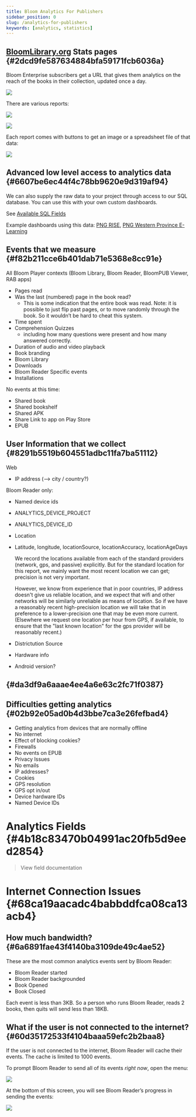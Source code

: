 ```yaml
---
title: Bloom Analytics For Publishers
sidebar_position: 0
slug: /analytics-for-publishers
keywords: [analytics, statistics]
---
```




## [BloomLibrary.org](http://bloomlibrary.org/) Stats pages {#2dcd9fe587634884bfa59171fcb6036a}


Bloom Enterprise subscribers get a URL that gives them analytics on the reach of the books in their collection, updated once a day.


![](./1927773425.png)


There are various reports:



![](./1754124601.png)


![](./1222756585.png)


Each report comes with buttons to get an image or a spreadsheet file of that data:


![](./1240082884.png)


## Advanced low level access to analytics data {#6607be6ec44f4c78bb9620e9d319af94}


We can also supply the raw data to your project through access to our SQL database. You can use this with your own custom dashboards.


See [Available SQL Fields](https://docs.google.com/spreadsheets/d/1jvO_YHpcoYQyOw8sJoo-M07V6Km9YRsPI1rgAuSJVpc/preview)


Example dashboards using this data: [PNG RISE](https://www.inclusiveducation.com/rise), [PNG Western Province E-Learning](https://www.inclusiveducation.com/wp-elearning)


## Events that we measure {#f82b211cce6b401dab71e5368e8cc91e}


All Bloom Player contexts (Bloom Library, Bloom Reader, BloomPUB Viewer, RAB apps)

- Pages read
- Was the last (numbered) page in the book read?
	- This is some indication that the entire book was read. Note: it is possible to just flip past pages, or to move randomly through the book. So it wouldn’t be hard to cheat this system.
- Time spent
- Comprehension Quizzes
	- including how many questions were present and how many answered correctly.
- Duration of audio and video playback
- Book branding
- Bloom Library
- Downloads
- Bloom Reader Specific events
- Installations

No events at this time:

- Shared book
- Shared bookshelf
- Shared APK
- Share Link to app on Play Store
- EPUB

## User Information that we collect {#8291b5519b604551adbc11fa7ba51112}


Web

- IP address (--&gt; city / country?)

Bloom Reader only:

- Named device ids
- ANALYTICS_DEVICE_PROJECT
- ANALYTICS_DEVICE_ID
- Location
- Latitude, longitude, locationSource, locationAccuracy, locationAgeDays

	We record the locations available from each of the standard providers (network, gps, and passive) explicitly. But for the standard location for this report, we mainly want the most recent location we can get; precision is not very important.


	However, we know from experience that in poor countries, IP address doesn't give us reliable location, and we expect that wifi and other networks will be similarly unreliable as means of location. So if we have a reasonably recent high-precision location we will take that in preference to a lower-precision one that may be even more current. (Elsewhere we request one location per hour from GPS, if available, to ensure that the "last known location" for the gps provider will be reasonably recent.)

- Districtution Source
- Hardware info
- Android version?

##  {#da3df9a6aaae4ee4a6e63c2fc71f0387}


## Difficulties getting analytics {#02b92e05ad0b4d3bbe7ca3e26fefbad4}

- Getting analytics from devices that are normally offline
- No internet
- Effect of blocking cookies?
- Firewalls
- No events on EPUB
- Privacy Issues
- No emails
- IP addresses?
- Cookies
- GPS resolution
- GPS opt in/out
- Device hardware IDs
- Named Device IDs

# Analytics Fields {#4b18c83470b04991ac20fb5d9eed2854}


> View field documentation


# Internet Connection Issues {#68ca19aacadc4babbddfca08ca13acb4}


## How much bandwidth? {#6a6891fae43f4140ba3109de49c4ae52}


These are the most common analytics events sent by Bloom Reader:

- Bloom Reader started
- Bloom Reader backgrounded
- Book Opened
- Book Closed

Each event is less than 3KB. So a person who runs Bloom Reader, reads 2 books, then quits will send less than 18KB.


## What if the user is not connected to the internet? {#60d35172533f4104baaa59efc2b2baa8}


If the user is not connected to the internet, Bloom Reader will cache their events. The cache is limited to 1000 events.


To prompt Bloom Reader to send all of its events _right now_, open the menu:


![](./672205938.png)


At the bottom of this screen, you will see Bloom Reader’s progress in sending the events:


![](./736622608.png)

